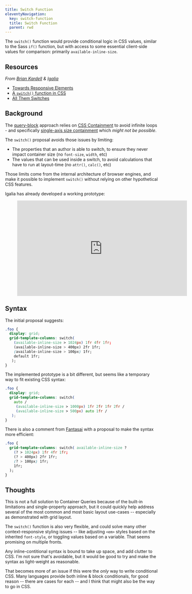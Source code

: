 ```yaml
---
title: Switch Function
eleventyNavigation:
  key: switch-function
  title: Switch Function
  parent: rwd
---
```


The `switch()` function would provide conditional logic in CSS values,
similar to the Sass `if()` function,
but with access to some essential client-side values for comparison:
primarily `available-inline-size`.

## Resources

_From [Brian Kardell](https://bkardell.com/) & [Igalia](https://www.igalia.com/)_

- [Towards Responsive Elements](https://bkardell.com/blog/TowardResponsive.html)
- [A `switch()` function in CSS](https://gist.github.com/bkardell/e5d702b15c7bcf2de2d60b80b916e53c)
- [All Them Switches](https://bkardell.com/blog/AllThemSwitches.html)

## Background

The [query-block](query/) approach
relies on [CSS Containment](https://drafts.csswg.org/css-contain/)
to avoid infinite loops -
and specifically [single-axis size containment](https://github.com/w3c/csswg-drafts/issues/1031)
which _might not be possible_.

The `switch()` proposal avoids those issues by limiting:

- The properties that an author is able to switch,
  to ensure they never impact container size
  (no `font-size`, `width`, etc)
- The values that can be used inside a switch,
  to avoid calculations that have to run at layout-time
  (no `attr()`, `calc()`, etc)

Those limits come from the internal architecture of browser engines,
and make it possible to implement `switch()`
without relying on other hypothetical CSS features.

Igalia has already developed a working prototype:

<figure data-ratio>
<iframe width="560" height="315" src="https://www.youtube.com/embed/8QFST9MvjyA" frameborder="0" allow="accelerometer; autoplay; clipboard-write; encrypted-media; gyroscope; picture-in-picture" allowfullscreen></iframe>
</figure>

## Syntax

The initial proposal suggests:

```css
.foo {
  display: grid;
  grid-template-columns: switch(
    (available-inline-size > 1024px) 1fr 4fr 1fr;
    (available-inline-size > 400px) 2fr 1fr;
    (available-inline-size > 100px) 1fr;
    default 1fr;
   );
}
```

The implemented prototype is a bit different,
but seems like a temporary way to fit existing CSS syntax:

```css
.foo {
  display: grid;
  grid-template-columns: switch(
    auto /
     (available-inline-size > 1000px) 1fr 2fr 1fr 2fr /
     (available-inline-size > 500px) auto 1fr /
   );
}
```

There is also a comment from
[Fantasai](https://gist.github.com/bkardell/e5d702b15c7bcf2de2d60b80b916e53c#gistcomment-3295085)
with a proposal to make the syntax more efficient:

```css
.foo {
  grid-template-columns: switch( available-inline-size ?
    (? > 1024px) 1fr 4fr 1fr;
    (? > 400px) 2fr 1fr;
    (? > 100px) 1fr;
    1fr;
  );
}
```

## Thoughts

This is not a full solution to Container Queries
because of the built-in limitations and single-property approach,
but it could quickly help address
several of the most common and most basic layout use-cases --
especially as demonstrated with grid layout.

The `switch()` function is also very flexible,
and could solve many other context-responsive styling issues --
like adjusting `<em>` styles based on the inherited `font-style`,
or toggling values based on a variable.
That seems promising on multiple fronts.

Any inline-contitional syntax is bound to take up space,
and add clutter to CSS.
I'm not sure that's avoidable,
but it would be good to try and make the syntax
as light-weight as reasonable.

That becomes more of an issue if this were the _only_ way
to write conditional CSS.
Many languages provide both inline & block conditionals,
for good reason --
there are cases for each --
and I think that might also be the way to go in CSS.
